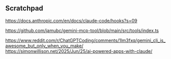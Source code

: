 ## Scratchpad

https://docs.anthropic.com/en/docs/claude-code/hooks?s=09

https://github.com/jamubc/gemini-mcp-tool/blob/main/src/tools/index.ts

https://www.reddit.com/r/ChatGPTCoding/comments/1lm3fxq/gemini_cli_is_awesome_but_only_when_you_make/
https://simonwillison.net/2025/Jun/25/ai-powered-apps-with-claude/